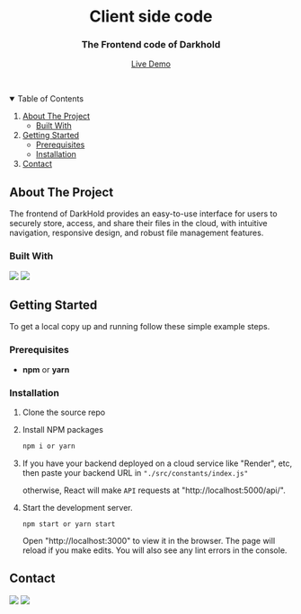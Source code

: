 <p align="center">
  <h1 align="center">Client side code</h1>

  <p align="center">
    <h3 align="center">The Frontend code of Darkhold</h3>
    <p align="center" >
      <a href="https://darkhold.siddhantkumarsingh.me/">Live Demo</a>
    </p>
    <br />
  </p>
</p>



<!-- TABLE OF CONTENTS -->
<details open="open">
  <summary>Table of Contents</summary>
  <ol>
    <li>
      <a href="#about-the-project">About The Project</a>
      <ul>
        <li><a href="#built-with">Built With</a></li>
      </ul>
    </li>
    <li>
      <a href="#getting-started">Getting Started</a>
      <ul>
        <li><a href="#prerequisites">Prerequisites</a></li>
        <li><a href="#installation">Installation</a></li>
      </ul>
    </li>
    <li><a href="#contact">Contact</a></li>
  </ol>
</details>



<!-- ABOUT THE PROJECT -->
## About The Project

The frontend of DarkHold provides an easy-to-use interface for users to securely store, access, and share their files in the cloud, with intuitive navigation, responsive design, and robust file management features.

### Built With
 <img src="https://img.shields.io/badge/JavaScript-F7DF1E?style=for-the-badge&logo=javascript&logoColor=black"> [<img src="https://img.shields.io/badge/React-20232A?style=for-the-badge&logo=react&logoColor=61DAFB">](https://reactjs.org/)
<br />


<!-- GETTING STARTED -->
## Getting Started

To get a local copy up and running follow these simple example steps.

### Prerequisites

* **npm** or **yarn**

### Installation

1. Clone the source repo

2. Install NPM packages
   ```sh
   npm i or yarn
   ```
3. If you have your backend deployed on a cloud service like "Render", etc, then paste your backend URL in `"./src/constants/index.js"`

   otherwise, React will make `API` requests at "http://localhost:5000/api/".

4. Start the development server.
   ```JS
   npm start or yarn start
   ```
   Open "http://localhost:3000" to view it in the browser. The page will reload if you make edits. You will also see any lint errors in the console.

<!-- CONTACT -->
## Contact

[<img src="https://img.shields.io/badge/LinkedIn-0077B5?style=for-the-badge&logo=linkedin&logoColor=white">](https://www.linkedin.com/in/siddhant-kumar-singh-/) [<img src="https://img.shields.io/badge/Gmail-D14836?style=for-the-badge&logo=gmail&logoColor=white"></img>](mailto:singhsiddhantkumar@gmail.com)
